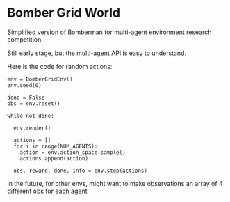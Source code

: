 # Bomber Grid World

Simplified version of Bomberman for multi-agent environment research competition.

Still early stage, but the multi-agent API is easy to understand.

Here is the code for random actions:

```
env = BomberGridEnv()
env.seed(0)

done = False
obs = env.reset()

while not done:

  env.render()

  actions = []
  for i in range(NUM_AGENTS):
    action = env.action_space.sample()
    actions.append(action)

  obs, reward, done, info = env.step(actions)
```

in the future, for other envs, might want to make observations an array of 4 different obs for each agent
